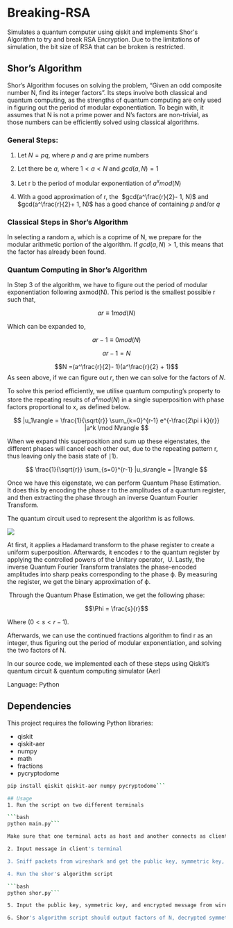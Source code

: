 # Breaking-RSA
Simulates a quantum computer using qiskit and implements Shor's Algorithm to try and break RSA Encryption. Due to the limitations of simulation, the bit size of RSA that can be broken is restricted.

## Shor’s Algorithm 

Shor’s Algorithm focuses on solving the problem, “Given an odd composite number N, find its integer factors”. Its steps involve both classical and quantum computing, as the strengths of quantum computing are only used in figuring out the period of modular exponentiation. To begin with, it assumes that N is not a prime power and N’s factors are non-trivial, as those numbers can be efficiently solved using classical algorithms.

### General Steps:

1. Let $N = pq$, where $p$ and $q$ are prime numbers
    
2. Let there be $a$, where $1 < a < N$ and $gcd(a, N) = 1$
    
3. Let r b the period of modular exponentiation of $a^xmod(N)$
    
4. With a good approximation of r, the  $gcd(a^\frac{r}{2}- 1, N)$ and $gcd(a^\frac{r}{2}+ 1, N)$ has a good chance of containing $p$ and/or $q$
  

### Classical Steps in Shor’s Algorithm

In selecting a random a, which is a coprime of N, we prepare for the modular arithmetic portion of the algorithm. If $gcd(a, N) >  1$, this means that the factor has already been found. 

  

### Quantum Computing in Shor’s Algorithm

In Step 3 of the algorithm, we have to figure out the period of modular exponentiation following axmod(N). This period is the smallest possible r such that, 

$$ar ≡ 1 mod(N)$$

Which can be expanded to,

$$ar - 1 ≡ 0 mod(N)$$

$$ar - 1 = N$$

$$N =(a^\frac{r}{2}- 1)(a^\frac{r}{2} + 1)$$
As seen above, if we can figure out $r$, then we can solve for the factors of $N$.
  

To solve this period efficiently, we utilise quantum computing’s property to store the repeating results of $a^xmod(N)$ in a single superposition with phase factors proportional to x, as defined below.


$$
|u_1\rangle = \frac{1}{\sqrt{r}} \sum_{k=0}^{r-1} e^{-\frac{2\pi i k}{r}} |a^k \mod N\rangle
$$

  

When we expand this superposition and sum up these eigenstates, the different phases will cancel each other out, due to the repeating pattern r, thus leaving only the basis state of ∣1​⟩.  

$$
\frac{1}{\sqrt{r}} \sum_{s=0}^{r-1} |u_s\rangle = |1\rangle
$$

Once we have this eigenstate, we can perform Quantum Phase Estimation. It does this by encoding the phase r to the amplitudes of a quantum register, and then extracting the phase through an inverse Quantum Fourier Transform.

The quantum circuit used to represent the algorithm is as follows.


![](https://lh7-rt.googleusercontent.com/docsz/AD_4nXdqtc09UrK83RDEws0tXYkLd0T50_Ccm2Gyt37jfi6nPC8nxLsgIrTCP8xTcnICEqNbVwkUOHEP01ePwSTUrjIjTGcqFYXJbpwMo18MxnbmyGRbgjQCIc4CzjfxvlDTMEB_U9qt?key=VKkuDdmB8Hfo3whuTA9K53Q3)


At first, it applies a Hadamard transform to the phase register to create a uniform superposition. Afterwards, it encodes r to the quantum register by applying the controlled powers of the Unitary operator,  U. Lastly, the inverse Quantum Fourier Transform translates the phase-encoded amplitudes into sharp peaks corresponding to the phase ϕ. By measuring the register, we get the binary approximation of ϕ.

 Through the Quantum Phase Estimation, we get the following phase:

$$\Phi = \frac{s}{r}$$

Where $( 0 < s < r - 1 )$.  

Afterwards, we can use the continued fractions algorithm to find r as an integer, thus figuring out the period of modular exponentiation, and solving the two factors of N.

In our source code, we implemented each of these steps using Qiskit’s quantum circuit & quantum computing simulator (Aer)



Language: Python

## Dependencies

This project requires the following Python libraries:

- qiskit
- qiskit-aer
- numpy
- math
- fractions
- pycryptodome

```bash
pip install qiskit qiskit-aer numpy pycryptodome```

## Usage
1. Run the script on two different terminals 

```bash
python main.py```

Make sure that one terminal acts as host and another connects as client

2. Input message in client's terminal 

3. Sniff packets from wireshark and get the public key, symmetric key, and the encrypted message

4. Run the shor's algorithm script

```bash
python shor.py```

5. Input the public key, symmetric key, and encrypted message from wireshark

6. Shor's algorithm script should output factors of N, decrypted symmetric key, and final decrypted message

